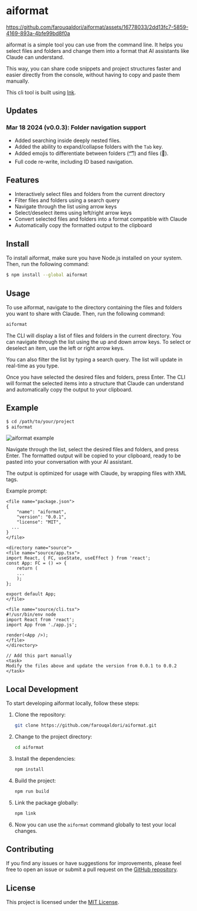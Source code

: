 # aiformat

https://github.com/farouqaldori/aiformat/assets/16778033/2dd13fc7-5859-4169-893a-4bfe99bd8f0a

aiformat is a simple tool you can use from the command line. It helps you select files and folders and change them into a format that AI assistants like Claude can understand. 

This way, you can share code snippets and project structures faster and easier directly from the console, without having to copy and paste them manually.

This cli tool is built using [Ink](https://github.com/vadimdemedes/ink).

## Updates
### **Mar 18 2024 (v0.0.3):**  Folder navigation support
* Added searching inside deeply nested files.
* Added the ability to expand/collapse folders with the `Tab` key.
* Added emojis to differentiate between folders (🗂️) and files (📄).
* Full code re-write, including ID based navigation.

## Features

- Interactively select files and folders from the current directory
- Filter files and folders using a search query
- Navigate through the list using arrow keys
- Select/deselect items using left/right arrow keys
- Convert selected files and folders into a format compatible with Claude
- Automatically copy the formatted output to the clipboard


## Install

To install aiformat, make sure you have Node.js installed on your system. Then, run the following command:


```bash
$ npm install --global aiformat
```

## Usage

To use aiformat, navigate to the directory containing the files and folders you want to share with Claude. Then, run the following command:

```bash
aiformat
```

The CLI will display a list of files and folders in the current directory. You can navigate through the list using the up and down arrow keys. To select or deselect an item, use the left or right arrow keys.

You can also filter the list by typing a search query. The list will update in real-time as you type.

Once you have selected the desired files and folders, press Enter. The CLI will format the selected items into a structure that Claude can understand and automatically copy the output to your clipboard.

## Example

```bash
$ cd /path/to/your/project
$ aiformat
```

![aiformat example](https://i.imgur.com/Vx1EYLn.png)

Navigate through the list, select the desired files and folders, and press Enter. The formatted output will be copied to your clipboard, ready to be pasted into your conversation with your AI assistant.

The output is optimized for usage with Claude, by wrapping files with XML tags. 

Example prompt:

```
<file name="package.json">
{
	"name": "aiformat",
	"version": "0.0.1",
	"license": "MIT",
  ...
}
</file>

<directory name="source">
<file name="source/app.tsx">
import React, { FC, useState, useEffect } from 'react';
const App: FC = () => {
	return (
    ...
	);
};

export default App;
</file>

<file name="source/cli.tsx">
#!/usr/bin/env node
import React from 'react';
import App from './app.js';

render(<App />);
</file>
</directory>

// Add this part manually
<task>
Modify the files above and update the version from 0.0.1 to 0.0.2
</task>
```

## Local Development

To start developing aiformat locally, follow these steps:

1. Clone the repository:
   ```bash
   git clone https://github.com/farouqaldori/aiformat.git
   ```

2. Change to the project directory:
   ```bash
   cd aiformat
   ```

3. Install the dependencies:
   ```bash
   npm install
   ```

4. Build the project:
   ```bash
   npm run build
   ```

5. Link the package globally:
   ```bash
   npm link
   ```

6. Now you can use the `aiformat` command globally to test your local changes.


## Contributing

If you find any issues or have suggestions for improvements, please feel free to open an issue or submit a pull request on the [GitHub repository](https://github.com/farouqaldori/aiformat).

## License

This project is licensed under the [MIT License](LICENSE).

